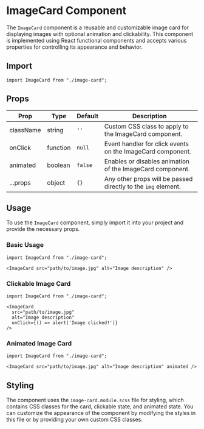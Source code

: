 # ImageCard Component

The `ImageCard` component is a reusable and customizable image card for displaying images with optional animation and clickability. This component is implemented using React functional components and accepts various properties for controlling its appearance and behavior.

## Import

```
import ImageCard from "./image-card";
```

## Props

| Prop      | Type     | Default | Description                                                   |
| --------- | -------- | ------- | ------------------------------------------------------------- |
| className | string   | `''`    | Custom CSS class to apply to the ImageCard component.         |
| onClick   | function | `null`  | Event handler for click events on the ImageCard component.    |
| animated  | boolean  | `false` | Enables or disables animation of the ImageCard component.     |
| ...props  | object   | `{}`    | Any other props will be passed directly to the `img` element. |

## Usage

To use the `ImageCard` component, simply import it into your project and provide the necessary props.

### Basic Usage

```
import ImageCard from "./image-card";

<ImageCard src="path/to/image.jpg" alt="Image description" />
```

### Clickable Image Card

```
import ImageCard from "./image-card";

<ImageCard
  src="path/to/image.jpg"
  alt="Image description"
  onClick={() => alert('Image clicked!')}
/>
```

### Animated Image Card

```
import ImageCard from "./image-card";

<ImageCard src="path/to/image.jpg" alt="Image description" animated />
```

## Styling

The component uses the `image-card.module.scss` file for styling, which contains CSS classes for the card, clickable state, and animated state. You can customize the appearance of the component by modifying the styles in this file or by providing your own custom CSS classes.
